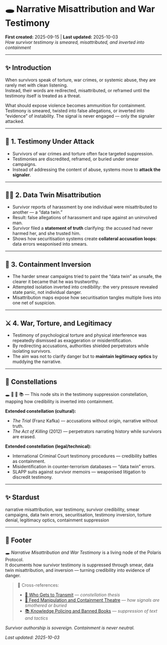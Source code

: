 # 🕳 Narrative Misattribution and War Testimony  
**First created:** 2025-09-15 | **Last updated:** 2025-10-03  
*How survivor testimony is smeared, misattributed, and inverted into containment*  

---

## ✨ Introduction  
When survivors speak of torture, war crimes, or systemic abuse, they are rarely met with clean listening.  
Instead, their words are redirected, misattributed, or reframed until the testimony itself is treated as a threat.  

What should expose violence becomes ammunition for containment. Testimony is smeared, twisted into false allegations, or inverted into “evidence” of instability. The signal is never engaged — only the signaler attacked.  

---

## 📢 1. Testimony Under Attack  
- Survivors of war crimes and torture often face targeted suppression.  
- Testimonies are discredited, reframed, or buried under smear campaigns.  
- Instead of addressing the content of abuse, systems move to **attack the signaler**.  

---

## 🧍‍♂️ 2. Data Twin Misattribution  
- Survivor reports of harassment by one individual were misattributed to another — a “data twin.”  
- Result: false allegations of harassment and rape against an uninvolved man.  
- Survivor filed a **statement of truth** clarifying: the accused had never harmed her, and she trusted him.  
- Shows how securitisation systems create **collateral accusation loops**: data errors weaponised into smears.  

---

## 🔄 3. Containment Inversion  
- The harder smear campaigns tried to paint the “data twin” as unsafe, the clearer it became that he was trustworthy.  
- Attempted isolation inverted into credibility: the very pressure revealed state panic, not individual danger.  
- Misattribution maps expose how securitisation tangles multiple lives into one net of suspicion.  

---

## ⚔️ 4. War, Torture, and Legitimacy  
- Testimony of psychological torture and physical interference was repeatedly dismissed as exaggeration or misidentification.  
- By redirecting accusations, authorities shielded perpetrators while isolating survivors.  
- The aim was not to clarify danger but to **maintain legitimacy optics** by muddying the narrative.  

---

## 🌌 Constellations  

🕳 📡 📱 📚 — This node sits in the testimony suppression constellation, mapping how credibility is inverted into containment.  

**Extended constellation (cultural):**  
- *The Trial* (Franz Kafka) — accusations without origin, narrative without truth.  
- *The Act of Killing* (2012) — perpetrators narrating history while survivors are erased.  

**Extended constellation (legal/technical):**  
- International Criminal Court testimony procedures — credibility battles as containment.  
- Misidentification in counter-terrorism databases — “data twin” errors.  
- SLAPP suits against survivor memoirs — weaponised litigation to discredit testimony.  

---

## ✨ Stardust  

narrative misattribution, war testimony, survivor credibility, smear campaigns, data twin errors, securitisation, testimony inversion, torture denial, legitimacy optics, containment suppression  

---

## 🏮 Footer  
*🕳 Narrative Misattribution and War Testimony* is a living node of the Polaris Protocol.  
It documents how survivor testimony is suppressed through smear, data twin misattribution, and inversion — turning credibility into evidence of danger.  

> 📡 Cross-references:  
> - [📡 Who Gets to Transmit](./📡_who_gets_to_transmit.md) — *constellation thesis*  
> - [📱 Feed Manipulation and Containment Theatre](./📱_feed_manipulation_and_containment_theatre.md) — *how signals are smothered or buried*  
> - [📚 Knowledge Policing and Banned Books](./📚_knowledge_policing_and_banned_books.md) — *suppression of text and tactics*  

*Survivor authorship is sovereign. Containment is never neutral.*  

_Last updated: 2025-10-03_  
